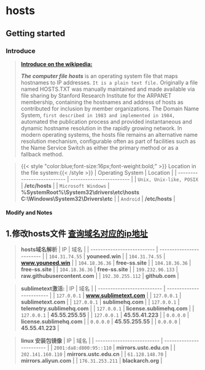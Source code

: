 # hosts


## Getting started

<!-- {.-three-column} -->

### Introduce

<!--more-->
<!-- {.-prime} -->

> **[Introduce on the wikipedia:](https://en.wikipedia.org/wiki/Hosts_(file))**
>
>   ***The computer file hosts*** is an operating system file that maps hostnames to IP addresses. `It is a plain text file.` Originally a file named HOSTS.TXT was manually maintained and made available via file sharing by Stanford Research Institute for the ARPANET membership, containing the hostnames and address of hosts as contributed for inclusion by member organizations. The Domain Name System, `first described in 1983 and implemented in 1984,` automated the publication process and provided instantaneous and dynamic hostname resolution in the rapidly growing network. In modern operating systems, the hosts file remains an alternative name resolution mechanism, configurable often as part of facilities such as the Name Service Switch as either the primary method or as a fallback method.

> {{< style "color:blue;font-size:16px;font-weight:bold;" >}}  Location in the file system:{{< /style >}}
|      Operating System      |         Location         |
| -------------------------- | ------------------------ |
|  `Unix, Unix-like, POSIX`  |      **/etc/hosts**      |
|  `Microsoft Windows`       |      **%SystemRoot%\System32\drivers\etc\hosts** **C:\Windows\System32\Drivers\etc**     |
|  `Android`       |      **/etc/hosts**      |


<!-- {.-shortcuts} -->

#### Modify and Notes

## 1.修改hosts文件  [查询域名对应的ip地址](https://www.ipaddress.com)
> **hosts域名解析**
|      IP      |         域名         |
| -------------------------- | ------------------------ |
|  `104.31.74.55`  |      **youneed.win**      |
|  `104.31.74.55`  |      **www.youneed.win**      |
|  `104.18.36.36`  |      **free-ss.site**      |
|  `104.18.36.36`  |      **free-ss.site**      |
|  `104.18.36.36`  |      **free-ss.site**      |
|  `199.232.96.133`  |      **raw.githubusercontent.com**      |
|  `192.30.255.112`  |      **github.com**      |

<!-- {.-shortcuts} -->

> **sublimetext激活:**
|      IP      |         域名         |
| -------------------------- | ------------------------ |
|  `127.0.0.1`  |      **www.sublimetext.com**      |
|  `127.0.0.1`  |      **sublimetext.com**      |
|  `127.0.0.1`  |      **sublimehq.com**      |
|  `127.0.0.1`  |      **telemetry.sublimehq.com**      |
|  `127.0.0.1`  |      **license.sublimehq.com**      |
|  `127.0.0.1`  |      **45.55.255.55**      |
|  `127.0.0.1`  |      **45.55.41.223**      |
|  `0.0.0.0`  |      **license.sublimehq.com**      |
|  `0.0.0.0`  |      **45.55.255.55**      |
|  `0.0.0.0`  |      **45.55.41.223**      |
<!-- {.-shortcuts} -->

> **linux 安装包镜像**
|      IP      |         域名         |
| -------------------------- | ------------------------ |
|  `2001:da8:d800:95::110`  |      **mirrors.ustc.edu.cn**      |
|  `202.141.160.110`  |      **mirrors.ustc.edu.cn**      |
|  `61.128.148.70`  |      **mirrors.aliyun.com**      |
|  `176.31.253.211`  |      **blackarch.org**      |


<!-- {.-shortcuts} -->


